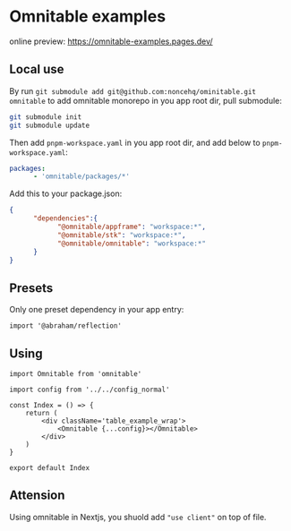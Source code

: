 # Omnitable examples

online preview: https://omnitable-examples.pages.dev/

## Local use

By run `git submodule add git@github.com:noncehq/ominitable.git omnitable` to add omnitable monorepo in you app root dir, pull submodule:

```bash
git submodule init
git submodule update
```

Then add `pnpm-workspace.yaml` in you app root dir, and add below to `pnpm-workspace.yaml`:

```yaml
packages:
      - 'omnitable/packages/*'
```

Add this to your package.json:

```json
{
      "dependencies":{
            "@omnitable/appframe": "workspace:*",
            "@omnitable/stk": "workspace:*",
            "@omnitable/omnitable": "workspace:*"
      }
}
```

## Presets

Only one preset dependency in your app entry:

```tsx
import '@abraham/reflection'
```

## Using

```tsx
import Omnitable from 'omnitable'

import config from '../../config_normal'

const Index = () => {
	return (
		<div className='table_example_wrap'>
			<Omnitable {...config}></Omnitable>
		</div>
	)
}

export default Index
```

## Attension

Using omnitable in Nextjs, you shuold add `"use client"` on top of file.